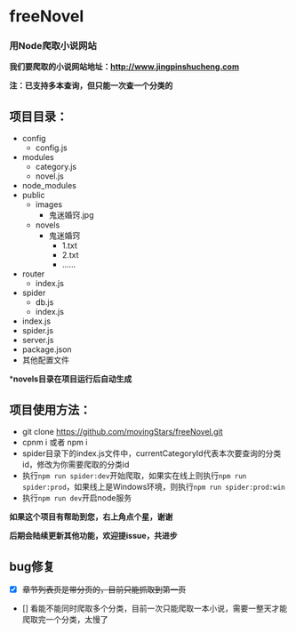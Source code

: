 # freeNovel
### 用Node爬取小说网站

**我们要爬取的小说网站地址：http://www.jingpinshucheng.com**

**注：已支持多本查询，但只能一次查一个分类的**

**项目目录：**
-
- config
    - config.js
- modules
    - category.js
    - novel.js
- node_modules
- public
    - images
        - 鬼迷婚窍.jpg
    - novels
        - 鬼迷婚窍
            - 1.txt
            - 2.txt
            - ......
- router
    - index.js
- spider
    - db.js
    - index.js
- index.js
- spider.js
- server.js
- package.json
- 其他配置文件

***novels目录在项目运行后自动生成**

**项目使用方法：**
- 
- git clone https://github.com/movingStars/freeNovel.git
- cpnm i  或者  npm i
- spider目录下的index.js文件中，currentCategoryId代表本次要查询的分类id，修改为你需要爬取的分类id
- 执行`npm run spider:dev`开始爬取，如果实在线上则执行`npm run spider:prod`，如果线上是Windows环境，则执行`npm run spider:prod:win`
- 执行`npm run dev`开启node服务


**如果这个项目有帮助到您，右上角点个星，谢谢**

**后期会陆续更新其他功能，欢迎提issue，共进步**



**bug修复**
-
- [x] ~~章节列表页是带分页的，目前只能抓取到第一页~~
- [] 看能不能同时爬取多个分类，目前一次只能爬取一本小说，需要一整天才能爬取完一个分类，太慢了
